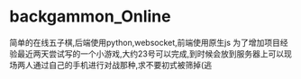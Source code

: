 # backgammon_Online
简单的在线五子棋,后端使用python,websocket,前端使用原生js
为了增加项目经验最近两天尝试写的一个小游戏,大约23号可以完成,到时候会放到服务器上可以现场两人通过自己的手机进行对战那种,求不要初式被筛掉(逃
